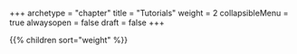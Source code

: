 +++
archetype = "chapter"
title = "Tutorials"
weight = 2
collapsibleMenu = true
alwaysopen = false
draft = false
+++

{{% children sort="weight" %}}


